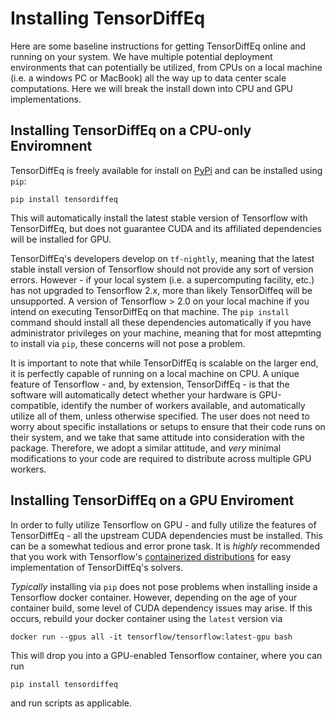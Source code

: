 # Installing TensorDiffEq

Here are some baseline instructions for getting TensorDiffEq online and running on your system. We have multiple potential deployment 
environments that can potentially be utilized, from CPUs on a local machine (i.e. a windows PC or MacBook) all the way up to data center 
scale computations. Here we will break the install down into CPU and GPU implementations.

## Installing TensorDiffEq on a CPU-only Enviromnent

TensorDiffEq is freely available for install on [PyPi](https://pypi.org/project/tensordiffeq/) and can 
be installed using `pip`:

```code
pip install tensordiffeq
```

This will automatically install the latest stable version of Tensorflow with TensorDiffEq, but does not guarantee CUDA and its affiliated dependencies
will be installed for GPU. 

TensorDiffEq's developers develop on `tf-nightly`, meaning that the latest stable install version of Tensorflow should not provide any sort of 
version errors. However - if your local system (i.e. a supercomputing facility, etc.) has not upgraded to Tensorflow 2.x, more than likely TensorDiffeq 
will be unsupported. A version of Tensorflow > 2.0 on your local machine if you intend on executing TensorDiffEq on that machine. The `pip install` command 
should install all these dependencies automatically if you have administrator privileges on your machine, meaning that for most attepmting to install via
`pip`, these concerns will not pose a problem.

It is important to note that while TensorDiffEq is scalable on the larger end, it is perfectly capable of running on a local machine on CPU. 
A unique feature of Tensorflow - and, by extension, TensorDiffEq - is that the software will automatically detect whether your hardware is GPU-compatible,
identify the number of workers available, and automatically utilize all of them, unless otherwise specified. The user does not need to worry about specific 
installations or setups to ensure that their code runs on their system, and we take that same attitude into consideration with the package. 
Therefore, we adopt a similar attitude, and *very* minimal modifications to your code are required to distribute across multiple GPU workers. 


## Installing TensorDiffEq on a GPU Enviroment 


In order to fully utilize Tensorflow on GPU - and fully utilize the features of TensorDiffEq - all the upstream CUDA dependencies must be installed.
This can be a somewhat tedious and error prone task. It is *highly* recommended that you work with Tensorflow's [containerized distributions](https://www.tensorflow.org/install/docker)
for easy implementation of TensorDiffEq's solvers. 

*Typically* installing via `pip` does not pose problems when installing inside a Tensorflow docker container. However, depending on the age of your container build, some level
of CUDA dependency issues may arise. If this occurs, rebuild your docker container using the `latest` version via 

```{code}
docker run --gpus all -it tensorflow/tensorflow:latest-gpu bash

```

This will drop you into a GPU-enabled Tensorflow container, where you can run

```{code}
pip install tensordiffeq
```

and run scripts as applicable. 
